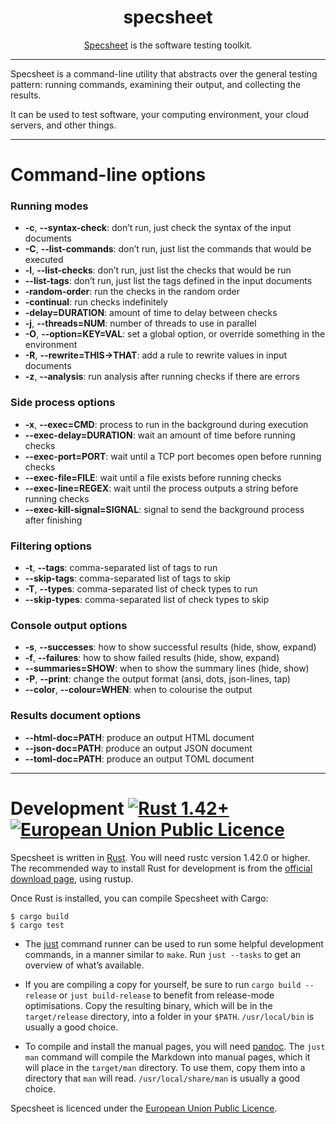 <div align="center">
<h1>specsheet</h1>

[Specsheet](https://specsheet.software/) is the software testing toolkit.

</div>

---

Specsheet is a command-line utility that abstracts over the general testing pattern: running commands, examining their output, and collecting the results.

It can be used to test software, your computing environment, your cloud servers, and other things.

---

<a id="options">
<h1>Command-line options</h1>
</a>

### Running modes

- **-c**, **--syntax-check**: don’t run, just check the syntax of the input documents
- **-C**, **--list-commands**: don’t run, just list the commands that would be executed
- **-l**, **--list-checks**: don’t run, just list the checks that would be run
- **--list-tags**: don’t run, just list the tags defined in the input documents
- **-random-order**: run the checks in the random order
- **-continual**: run checks indefinitely
- **-delay=DURATION**: amount of time to delay between checks
- **-j**, **--threads=NUM**: number of threads to use in parallel
- **-O**, **--option=KEY=VAL**: set a global option, or override something in the environment
- **-R**, **--rewrite=THIS->THAT**: add a rule to rewrite values in input documents
- **-z**, **--analysis**: run analysis after running checks if there are errors

### Side process options

- **-x**, **--exec=CMD**: process to run in the background during execution
- **--exec-delay=DURATION**: wait an amount of time before running checks
- **--exec-port=PORT**: wait until a TCP port becomes open before running checks
- **--exec-file=FILE**: wait until a file exists before running checks
- **--exec-line=REGEX**: wait until the process outputs a string before running checks
- **--exec-kill-signal=SIGNAL**: signal to send the background process after finishing

### Filtering options

- **-t**, **--tags**: comma-separated list of tags to run
- **--skip-tags**: comma-separated list of tags to skip
- **-T**, **--types**: comma-separated list of check types to run
- **--skip-types**: comma-separated list of check types to skip

### Console output options

- **-s**, **--successes**: how to show successful results (hide, show, expand)
- **-f**, **--failures**: how to show failed results (hide, show, expand)
- **--summaries=SHOW**: when to show the summary lines (hide, show)
- **-P**, **--print**: change the output format (ansi, dots, json-lines, tap)
- **--color**, **--colour=WHEN**: when to colourise the output

### Results document options

- **--html-doc=PATH**: produce an output HTML document
- **--json-doc=PATH**: produce an output JSON document
- **--toml-doc=PATH**: produce an output TOML document


---

<a id="development">
<h1>Development

<a href="https://blog.rust-lang.org/2020/03/12/Rust-1.42.html">
    <img src="https://img.shields.io/badge/rustc-1.42+-lightgray.svg" alt="Rust 1.42+" />
</a>

<a href="https://github.com/ogham/specsheet/blob/master/LICENCE">
    <img src="https://img.shields.io/badge/licence-EUPL-green.svg" alt="European Union Public Licence" />
</a>
</h1></a>

Specsheet is written in [Rust](https://www.rust-lang.org/).
You will need rustc version 1.42.0 or higher.
The recommended way to install Rust for development is from the [official download page](https://www.rust-lang.org/tools/install), using rustup.

Once Rust is installed, you can compile Specsheet with Cargo:

    $ cargo build
    $ cargo test

- The [just](https://github.com/casey/just) command runner can be used to run some helpful development commands, in a manner similar to `make`.
Run `just --tasks` to get an overview of what’s available.

- If you are compiling a copy for yourself, be sure to run `cargo build --release` or `just build-release` to benefit from release-mode optimisations.
Copy the resulting binary, which will be in the `target/release` directory, into a folder in your `$PATH`.
`/usr/local/bin` is usually a good choice.

- To compile and install the manual pages, you will need [pandoc](https://pandoc.org/).
The `just man` command will compile the Markdown into manual pages, which it will place in the `target/man` directory.
To use them, copy them into a directory that `man` will read.
`/usr/local/share/man` is usually a good choice.

Specsheet is licenced under the [European Union Public Licence](https://choosealicense.com/licenses/eupl-1.2/).
